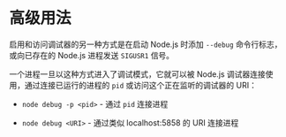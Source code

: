 # 高级用法

启用和访问调试器的另一种方式是在启动 Node.js 时添加 `--debug` 命令行标志，或向已存在的 Node.js 进程发送 `SIGUSR1` 信号。

一个进程一旦以这种方式进入了调试模式，它就可以被 Node.js 调试器连接使用，通过连接已运行的进程的 `pid` 或访问这个正在监听的调试器的 URI：

* `node debug -p <pid>` - 通过 `pid` 连接进程

* `node debug <URI>` - 通过类似 localhost:5858 的 URI 连接进程